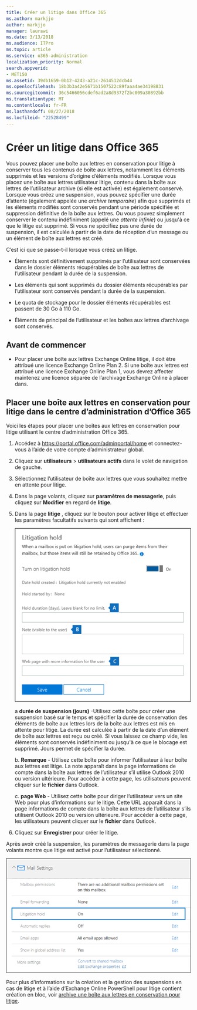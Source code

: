 ```yaml
---
title: Créer un litige dans Office 365
ms.author: markjjo
author: markjjo
manager: laurawi
ms.date: 3/13/2018
ms.audience: ITPro
ms.topic: article
ms.service: o365-administration
localization_priority: Normal
search.appverid:
- MET150
ms.assetid: 39db1659-0b12-4243-a21c-2614512dcb44
ms.openlocfilehash: 18b3b3a42e5671b1507522c89faaa4ae34198831
ms.sourcegitcommit: 36c5466056cdef6ad2a8d9372f2bc009a30892bb
ms.translationtype: MT
ms.contentlocale: fr-FR
ms.lasthandoff: 08/27/2018
ms.locfileid: "22528499"
---
```

# <a name="create-a-litigation-hold-in-office-365"></a>Créer un litige dans Office 365

Vous pouvez placer une boîte aux lettres en conservation pour litige à conserver tous les contenus de boîte aux lettres, notamment les éléments supprimés et les versions d’origine d’éléments modifiés. Lorsque vous placez une boîte aux lettres utilisateur litige, contenu dans la boîte aux lettres de l’utilisateur archive (si elle est activée) est également conservé. Lorsque vous créez une suspension, vous pouvez spécifier une durée d’attente (également appelée une *archive temporaire*) afin que supprimés et les éléments modifiés sont conservés pendant une période spécifiée et suppression définitive de la boîte aux lettres. Ou vous pouvez simplement conserver le contenu indéfiniment (appelé une *attente infinie*) ou jusqu'à ce que le litige est supprimé. Si vous ne spécifiez pas une durée de suspension, il est calculée à partir de la date de réception d’un message ou un élément de boîte aux lettres est créé. 
  
C’est ici que se passe-t-il lorsque vous créez un litige.
  
- Éléments sont définitivement supprimés par l’utilisateur sont conservées dans le dossier éléments récupérables de boîte aux lettres de l’utilisateur pendant la durée de la suspension.
    
- Les éléments qui sont supprimés du dossier éléments récupérables par l’utilisateur sont conservés pendant la durée de la suspension.
    
- Le quota de stockage pour le dossier éléments récupérables est passent de 30 Go à 110 Go.
    
- Éléments de principal de l’utilisateur et les boîtes aux lettres d’archivage sont conservés.
    
## <a name="before-you-begin"></a>Avant de commencer

- Pour placer une boîte aux lettres Exchange Online litige, il doit être attribué une licence Exchange Online Plan 2. Si une boîte aux lettres est attribué une licence Exchange Online Plan 1, vous devrez affecter maintenez une licence séparée de l’archivage Exchange Online à placer dans.
    

## <a name="place-a-mailbox-on-litigation-hold-in-the-office-365-admin-center"></a>Placer une boîte aux lettres en conservation pour litige dans le centre d’administration d’Office 365

Voici les étapes pour placer une boîtes aux lettres en conservation pour litige utilisant le centre d’administration Office 365.

1. Accédez à https://portal.office.com/adminportal/home et connectez-vous à l’aide de votre compte d’administrateur global.
2. Cliquez sur **utilisateurs** > **utilisateurs actifs** dans le volet de navigation de gauche.
3. Sélectionnez l’utilisateur de boîte aux lettres que vous souhaitez mettre en attente pour litige.
4. Dans la page volants, cliquez sur **paramètres de messagerie**, puis cliquez sur **Modifier** en regard de **litige**.
5. Dans la page **litige** , cliquez sur le bouton pour activer litige et effectuer les paramètres facultatifs suivants qui sont affichent :
 
    ![O365_LitigationHold1.png](media/O365-LitigationHold1.png)

    a **durée de suspension (jours)** -Utilisez cette boîte pour créer une suspension basé sur le temps et spécifier la durée de conservation des éléments de boîte aux lettres lors de la boîte aux lettres est mis en attente pour litige. La durée est calculée à partir de la date d’un élément de boîte aux lettres est reçu ou créé. Si vous laissez ce champ vide, les éléments sont conservés indéfiniment ou jusqu'à ce que le blocage est supprimé. Jours permet de spécifier la durée.
    
    b. **Remarque** - Utilisez cette boîte pour informer l’utilisateur à leur boîte aux lettres est litige. La note apparaît dans la page informations de compte dans la boîte aux lettres de l’utilisateur s’il utilise Outlook 2010 ou version ultérieure. Pour accéder à cette page, les utilisateurs peuvent cliquer sur le **fichier** dans Outlook.
     
    c. **page Web** - Utilisez cette boîte pour diriger l’utilisateur vers un site Web pour plus d’informations sur le litige. Cette URL apparaît dans la page informations de compte dans la boîte aux lettres de l’utilisateur s’ils utilisent Outlook 2010 ou version ultérieure. Pour accéder à cette page, les utilisateurs peuvent cliquer sur le **fichier** dans Outlook.
 
6. Cliquez sur **Enregistrer** pour créer le litige.

Après avoir créé la suspension, les paramètres de messagerie dans la page volants montre que litige est activé pour l’utilisateur sélectionné.

![O365_LitigationHold2.png](media/O365-LitigationHold2.png)

Pour plus d’informations sur la création et la gestion des suspensions en cas de litige et à l’aide d’Exchange Online PowerShell pour litige contient création en bloc, voir [archive une boîte aux lettres en conservation pour litige](https://docs.microsoft.com/office365/SecurityCompliance/place-a-mailbox-on-litigation-hold).
